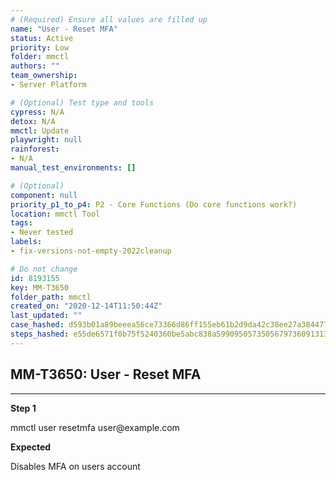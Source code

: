 ```yaml
---
# (Required) Ensure all values are filled up
name: "User - Reset MFA"
status: Active
priority: Low
folder: mmctl
authors: ""
team_ownership: 
- Server Platform

# (Optional) Test type and tools
cypress: N/A
detox: N/A
mmctl: Update
playwright: null
rainforest: 
- N/A
manual_test_environments: []

# (Optional)
component: null
priority_p1_to_p4: P2 - Core Functions (Do core functions work?)
location: mmctl Tool
tags: 
- Never tested
labels: 
- fix-versions-not-empty-2022cleanup

# Do not change
id: 8193155
key: MM-T3650
folder_path: mmctl
created_on: "2020-12-14T11:50:44Z"
last_updated: ""
case_hashed: d593b01a89beeea56ce73366d86ff155eb61b2d9da42c38ee27a38447788168a76bf0a3995d918ac05d7ad8cd2135b5a
steps_hashed: e55de6571f0b75f5240360be5abc838a5990950573505679736091313c001c811bd4f5f456206ea85c0eca2b14b40334
---
```


## MM-T3650: User - Reset MFA

---

**Step 1**

mmctl user resetmfa user\@example.com

**Expected**

Disables MFA on users account
